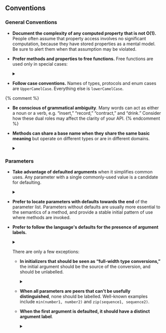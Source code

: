 ## Conventions

### General Conventions

* **Document the complexity of any computed property that is not
  O(1).**  People often assume that property access involves no
  significant computation, because they have stored properties as a
  mental model. Be sure to alert them when that assumption may be
  violated.

* **Prefer methods and properties to free functions.**  Free functions
  are used only in special cases:

  <details markdown="1">
  <summary></summary>

  1. When there's no obvious `self`:

     ~~~
     min(x, y, z)
     ~~~

  2. When the function is an unconstrained generic:

     ~~~
     print(x)
     ~~~

  3. When function syntax is part of the established domain notation:

     ~~~
     sin(x)
     ~~~
  </details>

* **Follow case conventions.**  Names of types, protocols and enum
  cases are `UpperCamelCase`.  Everything else is `lowerCamelCase`.

{% comment %}
* **Be conscious of grammatical ambiguity**. Many words can act as
   either a noun or a verb, e.g. “insert,” “record,” “contract,” and
   “drink.”  Consider how these dual roles may affect the clarity of
   your API.
{% endcomment %}

* **Methods can share a base name when they share the same basic meaning**
  but operate on different types or are in different domains.

  <details markdown="1">
  <summary></summary>
  For example, the following is encouraged, since the methods do essentially
  the same things:

  <figure class="good" markdown="1">
  ~~~ swift
  extension Shape {
    /// Returns `true` iff `other` is within the area of `self`.
    func **contains**(other: **Point**) -> Bool { ... }

    /// Returns `true` iff `other` is entirely within the area of `self`.
    func **contains**(other: **Shape**) -> Bool { ... }

    /// Returns `true` iff `other` is within the area of `self`.
    func **contains**(other: **LineSegment**) -> Bool { ... }
  }
  ~~~

  And since geometric types and collections are separate domains,
  this is also fine in the same program:

  ~~~ swift
  extension Collection where Element : Equatable {
    /// Returns `true` iff `self` contains an element equal to
    /// `sought`.
    func **contains**(sought: Element) -> Bool { ... }
  }
  ~~~
  </figure>

  <figure class="bad" markdown="1">
  However, these `index` methods have different semantics, and should
  have been named differently:

  ~~~ swift
  extension Database {
    /// Rebuilds the database's search index
    func **index**() { ... }

    /// Returns the `n`th row in the given table.
    func **index**(n: Int, inTable: TableID) -> TableRow { ... }
  }
  ~~~

  Lastly, avoid “overloading on return type” because it causes
  ambiguities in the presence of type inference.

  ~~~ swift
  extension Box {
    /// Returns the `Int` stored in `self`, if any, and
    /// `nil` otherwise.
    func **value**() -> Int? { ... }

    /// Returns the `String` stored in `self`, if any, and
    /// `nil` otherwise.
    func **value**() -> String? { ... }
  }
  ~~~
  </figure>
  </details>

### Parameters

* **Take advantage of defaulted arguments** when it simplifies common
  uses.  Any parameter with a single commonly-used value is a
  candidate for defaulting.

  <details markdown="1">
  <summary></summary>
  Default arguments improve readability by
  hiding irrelevant information.  For example:

  <figure class="bad" markdown="1">
  ~~~ swift
  let order = lastName.compare(
    royalFamilyName**, options: [], range: nil, locale: nil**)
  ~~~
  </figure>

  can become the much simpler:

  <figure class="good" markdown="1">
  ~~~ swift
  let order = lastName.**compare(royalFamilyName)**
  ~~~
  </figure>

  Default arguments are generally preferable to the use of method
  families, because they impose a lower cognitive burden on anyone
  trying to understand the API.

  <figure class="good" markdown="1">
  ~~~ swift
  extension String {
    /// *...description...*
    public func compare(
       other: String, options: CompareOptions **= []**,
       range: Range<Index>? **= nil**, locale: Locale? **= nil**
    ) -> Ordering
  }
  ~~~
  </figure>

  The above may not be simple, but it is much simpler than:

  <figure class="bad" markdown="1">
  ~~~ swift
  extension String {
    /// *...description 1...*
    public func **compare**(other: String) -> Ordering
    /// *...description 2...*
    public func **compare**(other: String, options: CompareOptions) -> Ordering
    /// *...description 3...*
    public func **compare**(
       other: String, options: CompareOptions, range: Range<Index>) -> Ordering
    /// *...description 4...*
    public func **compare**(
       other: String, options: StringCompareOptions,
       range: Range<Index>, locale: Locale) -> Ordering
  }
  ~~~
  </figure>

  Every member of a method family needs to be separately documented
  and understood by users. To decide among them, a user needs to
  understand all of them, and occasional surprising relationships—for
  example, `fooWithBar(nil)` and `foo()` aren't always synonyms—make
  this a tedious process of ferreting out minor differences in
  mostly-identical documentation.  Using a single method with
  defaults provides a vastly superior programmer experience.
  </details>

* **Prefer to locate parameters with defaults towards the end** of the
  parameter list.  Parameters without defaults are usually more
  essential to the semantics of a method, and provide a stable initial
  pattern of use where methods are invoked.

* **Prefer to follow the language's defaults for the presence of
  argument labels.**

  <details markdown="1">
  <summary></summary>
  In other words, usually:

  - First parameters to methods and functions should *not*
    have required argument labels
  - Other parameters to methods and functions *should* have required
    argument labels.
  - All parameters to initializers should have required argument
    labels.

  The above corresponds to where the language would require argument
  labels if each parameter was declared with the form:

  ~~~
  **identifier**: **Type**
  ~~~
  </details>

  There are only a few exceptions:

  * **In initializers that should be seen as “full-width type
    conversions,”** the initial argument should be the source of the
    conversion, and should be unlabelled.

    <details markdown="1">
    <summary></summary>
    <figure class="good" markdown="1">
    ~~~
    extension String {
      // Convert `x` into its textual representation in the given radix
      init(**_** x: BigInt, radix: Int = 10) // Note the initial separate underscore
    }

    text = "The value is: "
    text += **String(veryLargeNumber)**
    text += " and in hexadecimal, it's"
    text += **String(veryLargeNumber, radix: 16)**
    ~~~
    </figure>

    In “narrowing” type conversions, though, a label that describes
    the narrowing is recommended.

    ~~~ swift
    extension UInt32 {
      init(**_** value: Int16)            // widening, so no label
      init(**truncating** bits: UInt64)
      init(**saturating** value: UInt64)
    }
    ~~~
    </details>

  * **When all parameters are peers that can't be usefully
    distinguished**, none should be labelled.  Well-known examples
    include `min(number1, number2)` and `zip(sequence1, sequence2)`.

  * <a name="first-argument-label">**When the first argument is
    defaulted, it should have a distinct argument label**</a>.

    <details markdown="1">
    <summary></summary>

    <figure class="good" markdown="1">
    ~~~ swift
    extension Document {
      func close(**completionHandler** completion: ((Bool) -> Void)? **= nil**)
    }
    doc1.close()
    doc2.close(completionHandler: app.quit)
    ~~~
    </figure>

     As you can see, this practice makes calls read correctly regardless
     of whether the argument is passed explicitly.  If instead you
     *omit* the parameter description, the call may incorrectly imply
     the argument is the direct object of the “sentence.”

    <figure class="bad" markdown="1">
    ~~~ swift
    extension Document {
      func close(completion: ((Bool) -> Void)? **= nil**)
    }
    doc.**close(app.quit)**              // Closing the quit function?
    ~~~
    </figure>

     If you attach the parameter description to the function's base
     name, it will “dangle” when the default is used.

    <figure class="bad" markdown="1">
    ~~~ swift
    extension Document {
      func close**WithCompletionHandler**(completion: ((Bool) -> Void)? **= nil**)
    }
    doc.**closeWithCompletionHandler()**   // What completion handler?
    ~~~
    </figure>

    </details>
